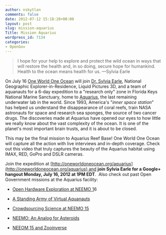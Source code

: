 ```yaml
---
author: nskytlan
comments: false
date: 2012-07-12 15:18:28+00:00
layout: post
slug: mission-aquarius
Title: Mission Aquarius
wordpress_id: 7134
categories:
- OpenGov
---
```


> I hope for your help to explore and protect the wild ocean in ways that will restore the health and, in so doing, secure hope for humankind. Health to the ocean means health for us. —Sylvia Earle


On July 16 [One World One Ocean](http://oneworldoneocean.org) will join [Dr. Sylvia Earle](http://www.twitter.com/sylviaearle), National Geographic Explorer-in-Residence, Liquid Pictures 3D, and a team of aquanauts for a 6-day expedition to a "research only" zone in Florida Keys National Marine Sanctuary, home to [Aquarius](http://aquarius.uncw.edu/), the last remaining underwater lab in the world. Since 1993, America's "_inner space station_" has helped us understand the disappearance of coral reefs, train NASA astronauts for space and research sea sponges, the source of two cancer drugs. The discoveries made at Aquarius have opened our eyes to how little we really know about the vast complexity of the ocean. It is one of the planet's most important brain trusts, and it is about to be closed.

This may be the final mission to Aquarius Reef Base! One World One Ocean will capture all the action with live interviews and in-depth coverage. Check out this video that truly captures the beauty of the Aquarius habitat using
IMAX, RED, GoPro and DSLR cameras.



Join the expedition at [http://oneworldoneocean.org/aquarius](http://oneworldoneocean.org/aquarius) and **join Sylvia Earle for a Google+ hangout Monday, July 16, 2012 at 1PM EDT**.  Also check out past Open Government missions at the Aquarius facility:



	
  * [Open Hardware Exploration at NEEMO 1](http://open.nasa.gov/blog/2012/06/14/open-hardware-exploration-at-neemo16/)6

	
  * [A Standing Army of Virtual Aquanauts](http://open.nasa.gov/blog/2011/11/01/a-standing-army-of-virtual-aquanauts/)

	
  * [Crowdsourcing Science at NEEMO 15](http://open.nasa.gov/blog/2011/10/19/crowdsourcing-science-at-neemo-15/)

	
  * [NEEMO: An Analog for Asteroids](http://open.nasa.gov/blog/2011/05/11/neemo-an-analog-for-asteroids/)

	
  * [NEEOM 15 and Zooinverse](http://open.nasa.gov/blog/2011/04/01/neemo-15-and-zooniverse/)


